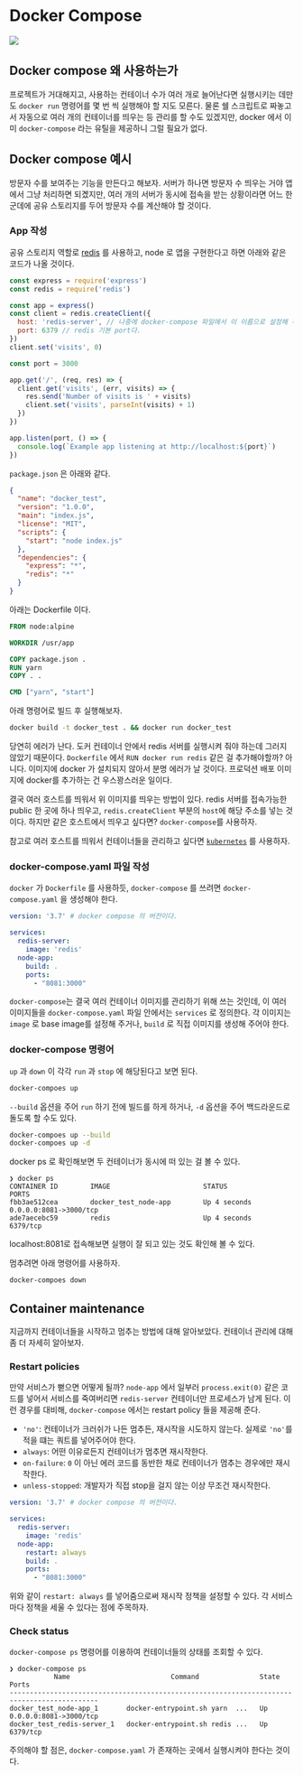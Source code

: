 # Docker Compose

![](https://miro.medium.com/max/1000/1*JK4VDnsrF6YnAb2nyhMsdQ.png)

## Docker compose 왜 사용하는가

프로젝트가 거대해지고, 사용하는 컨테이너 수가 여러 개로 늘어난다면 실행시키는 데만도 `docker run` 명령어를 몇 번 씩 실행해야 할 지도 모른다.
물론 쉘 스크립트로 짜놓고서 자동으로 여러 개의 컨테이너를 띄우는 등 관리를 할 수도 있겠지만, docker 에서 이미 `docker-compose` 라는 유틸을
제공하니 그럴 필요가 없다.

## Docker compose 예시

방문자 수를 보여주는 기능을 만든다고 해보자. 서버가 하나면 방문자 수 띄우는 거야 앱에서 그냥 처리하면 되곘지만,
여러 개의 서버가 동시에 접속을 받는 상황이라면 어느 한 군데에 공유 스토리지를 두어 방문자 수를 계산해야 할 것이다.

### App 작성

공유 스토리지 역할로 [redis](https://redis.io/) 를 사용하고, node 로 앱을 구현한다고 하면 아래와 같은 코드가 나올 것이다.

```javascript
const express = require('express')
const redis = require('redis')

const app = express()
const client = redis.createClient({
  host: 'redis-server', // 나중에 docker-compose 파일에서 이 이름으로 설정해 주어야 한다.
  port: 6379 // redis 기본 port다.
})
client.set('visits', 0)

const port = 3000

app.get('/', (req, res) => {
  client.get('visits', (err, visits) => {
    res.send('Number of visits is ' + visits)
    client.set('visits', parseInt(visits) + 1)
  })
})

app.listen(port, () => {
  console.log(`Example app listening at http://localhost:${port}`)
})
```

`package.json` 은 아래와 같다.

```json
{
  "name": "docker_test",
  "version": "1.0.0",
  "main": "index.js",
  "license": "MIT",
  "scripts": {
    "start": "node index.js"
  },
  "dependencies": {
    "express": "*",
    "redis": "*"
  }
}
```

아래는 Dockerfile 이다.

```dockerfile
FROM node:alpine

WORKDIR /usr/app

COPY package.json .
RUN yarn
COPY . .

CMD ["yarn", "start"]
```

아래 명령어로 빌드 후 실행해보자.

```bash
docker build -t docker_test . && docker run docker_test
```

당연히 에러가 난다. 도커 컨테이너 안에서 redis 서버를 실행시켜 줘야 하는데 그러지 않았기 때문이다. `Dockerfile` 에서
`RUN docker run redis` 같은 걸 추가해야할까? 아니다. 이미지에 docker 가 설치되지 않아서 분명 에러가 날 것이다.
프로덕션 배포 이미지에 docker를 추가하는 건 우스꽝스러운 일이다.

결국 여러 호스트를 띄워서 위 이미지를 띄우는 방법이 있다. redis 서버를 접속가능한 public 한 곳에 하나 띄우고,
`redis.createClient` 부분의 `host`에 해당 주소를 넣는 것이다. 하지만 같은 호스트에서 띄우고 싶다면? `docker-compose`를 사용하자.

참고로 여러 호스트를 띄워서 컨테이너들을 관리하고 싶다면 [`kubernetes`](../k8s) 를 사용하자.

### docker-compose.yaml 파일 작성

`docker` 가 `Dockerfile` 를 사용하듯, `docker-compose` 를 쓰려면 `docker-compose.yaml` 을 생성해야 한다.

```yaml
version: '3.7' # docker compose 의 버전이다.

services:
  redis-server:
    image: 'redis'
  node-app:
    build: .
    ports:
      - "8081:3000"
```

`docker-compose`는 결국 여러 컨테이너 이미지를 관리하기 위해 쓰는 것인데, 이 여러 이미지들을 `docker-compose.yaml` 파일
안에서는 `services` 로 정의한다. 각 이미지는 `image` 로 base image를 설정해 주거나, `build` 로 직접 이미지를 생성해 주어야 한다.

### docker-compose 명령어 

`up` 과 `down` 이 각각 `run` 과 `stop` 에 해당된다고 보면 된다.

```bash
docker-compoes up
```

`--build` 옵션을 주어 `run` 하기 전에 빌드를 하게 하거나, `-d` 옵션을 주어 백드라운드로 돌도록 할 수도 있다.

```bash
docker-compoes up --build
docker-compoes up -d
```

docker ps 로 확인해보면 두 컨테이너가 동시에 떠 있는 걸 볼 수 있다.

```
❯ docker ps
CONTAINER ID        IMAGE                       STATUS              PORTS                 
fbb3ae512cea        docker_test_node-app        Up 4 seconds        0.0.0.0:8081->3000/tcp
ade7aecebc59        redis                       Up 4 seconds        6379/tcp              
```

localhost:8081로 접속해보면 실행이 잘 되고 있는 것도 확인해 볼 수 있다.

멈추려면 아래 명령어를 사용하자.

```bash
docker-compoes down
```

## Container maintenance

지금까지 컨테이너들을 시작하고 멈추는 방법에 대해 알아보았다. 컨테이너 관리에 대해 좀 더 자세히 알아보자.

### Restart policies
 
만약 서비스가 뻗으면 어떻게 될까? `node-app` 에서 일부러 `process.exit(0)` 같은 코드를 넣어서 서비스를 죽여버리면
`redis-server` 컨테이너만 프로세스가 남게 된다. 이런 경우를 대비해, `docker-compose` 에서는 restart policy 들을 제공해 준다.

- `'no'`: 컨테이너가 크러쉬가 나든 멈추든, 재시작을 시도하지 않는다. 실제로 `'no'`를 적을 떄는 쿼트를 넣어주어야 한다.
- `always`: 어떤 이유로든지 컨테이너가 멈추면 재시작한다.
- `on-failure`: `0` 이 아닌 에러 코드를 동반한 채로 컨테이너가 멈추는 경우에만 재시작한다.
- `unless-stopped`: 개발자가 직접 stop을 걸지 않는 이상 무조건 재시작한다.

```yaml
version: '3.7' # docker compose 의 버전이다.

services:
  redis-server:
    image: 'redis'
  node-app:
    restart: always
    build: .
    ports:
      - "8081:3000"
```

위와 같이 `restart: always` 를 넣어줌으로써 재시작 정책을 설정할 수 있다. 각 서비스마다 정책을 세울 수 있다는 점에 주목하자.

### Check status

`docker-compose ps` 명령어를 이용하여 컨테이너들의 상태를 조회할 수 있다.

```
❯ docker-compose ps
           Name                         Command               State           Ports
--------------------------------------------------------------------------------------------
docker_test_node-app_1       docker-entrypoint.sh yarn  ...   Up      0.0.0.0:8081->3000/tcp
docker_test_redis-server_1   docker-entrypoint.sh redis ...   Up      6379/tcp
``` 

주의해야 할 점은, `docker-compose.yaml` 가 존재하는 곳에서 실행시켜야 한다는 것이다.
